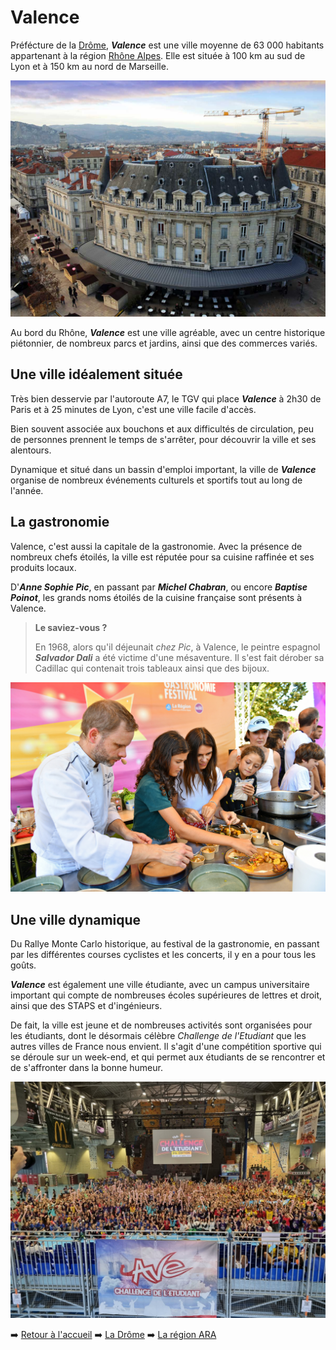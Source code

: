 # Valence

Préfécture de la [Drôme](mon-departement.md), ***Valence*** est une ville moyenne de 63 000 habitants appartenant à la région [Rhône Alpes](ma-region.md). Elle est située à 100 km au sud de Lyon et à 150 km au nord de Marseille.

![Centre ville de Valence](./images/valence2.jpg)

Au bord du Rhône, ***Valence*** est une ville agréable, avec un centre historique piétonnier, de nombreux parcs et jardins, ainsi que des commerces variés.

## Une ville idéalement située

Très bien desservie par l'autoroute A7, le TGV qui place ***Valence*** à 2h30 de Paris et à 25 minutes de Lyon, c'est une ville facile d'accès.

Bien souvent associée aux bouchons et aux difficultés de circulation, peu de personnes prennent le temps de s'arrêter, pour découvrir la ville et ses alentours.

Dynamique et situé dans un bassin d'emploi important, la ville de ***Valence*** organise de nombreux événements culturels et sportifs tout au long de l'année.

## La gastronomie

Valence, c'est aussi la capitale de la gastronomie. Avec la présence de nombreux chefs étoilés, la ville est réputée pour sa cuisine raffinée et ses produits locaux.

D'***Anne Sophie Pic***, en passant par ***Michel Chabran***, ou encore ***Baptise Poinot***, les grands noms étoilés de la cuisine française sont présents à Valence.

>**Le saviez-vous ?**
>
>En 1968, alors qu'il déjeunait *chez Pic*, à Valence, le peintre espagnol ***Salvador Dali*** a été victime d'une mésaventure. Il s'est fait dérober sa Cadillac qui contenait trois tableaux ainsi que des bijoux.

![Le festival de la gastronomie](./images/valence3.jpg)

## Une ville dynamique

Du Rallye Monte Carlo historique, au festival de la gastronomie, en passant par les différentes courses cyclistes et les concerts, il y en a pour tous les goûts.

***Valence*** est également une ville étudiante, avec un campus universitaire important qui compte de nombreuses écoles supérieures de lettres et droit, ainsi que des STAPS et d'ingénieurs.

De fait, la ville est jeune et de nombreuses activités sont organisées pour les étudiants, dont le désormais célèbre *Challenge de l'Etudiant* que les autres villes de France nous envient. Il s'agit d'une compétition sportive qui se déroule sur un week-end, et qui permet aux étudiants de se rencontrer et de s'affronter dans la bonne humeur.

![Valence](./images/valence4.jpg)

➡️ [Retour à l'accueil](index.md) ➡️ [La Drôme](mon-departement.md) ➡️ [La région ARA](ma-region.md)
